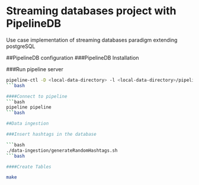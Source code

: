 # Streaming databases project with PipelineDB

Use case implementation of streaming databases paradigm extending postgreSQL

##PipelineDB configuration
###PipelineDB Installation

###Run pipeline server
```bash
pipeline-ctl -D <local-data-directory> -l <local-data-directory>/pipeline.log start
```bash

####Connect to pipeline
```bash
pipeline pipeline
```bash

##Data ingestion

###Insert hashtags in the database

```bash
./data-ingestion/generateRandomHashtags.sh
```bash

####Create Tables

make




